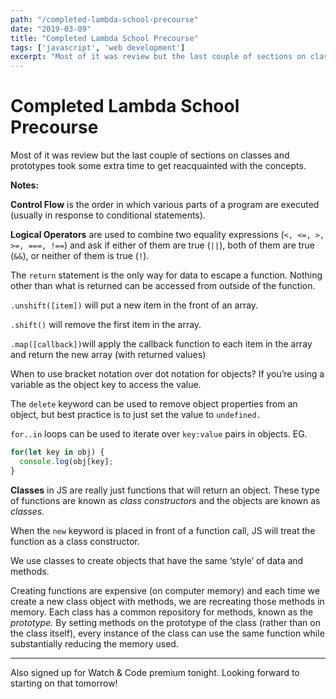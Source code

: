 ```yaml
---
path: "/completed-lambda-school-precourse"
date: "2019-03-09"
title: "Completed Lambda School Precourse"
tags: ['javascript', 'web development']
excerpt: "Most of it was review but the last couple of sections on classes and prototypes took some extra time to get reacquainted with the concepts."
---
```


# Completed Lambda School Precourse

Most of it was review but the last couple of sections on classes and prototypes took some extra time to get reacquainted with the concepts.

**Notes:**

**Control Flow** is the order in which various parts of a program are executed (usually in response to conditional statements).

**Logical Operators** are used to combine two equality expressions (`<, <=, >, >=, ===, !==`) and ask if either of them are true (`||`), both of them are true (`&&`), or neither of them is true (`!`).

The `return` statement is the only way for data to escape a function. Nothing other than what is returned can be accessed from outside of the function.

`.unshift([item])` will put a new item in the front of an array.

`.shift()` will remove the first item in the array.

`.map([callback])`will apply the callback function to each item in the array and return the new array (with returned values)

When to use bracket notation over dot notation for objects? If you&#8217;re using a variable as the object key to access the value.

The `delete` keyword can be used to remove object properties from an object, but best practice is to just set the value to `undefined.`

`for..in` loops can be used to iterate over `key:value` pairs in objects. EG. 
```javascript
for(let key in obj) {
  console.log(obj[key];
}
```
  
**Classes** in JS are really just functions that will return an object. These type of functions are known as _class constructors_ and the objects are known as _classes._ 

When the `new` keyword is placed in front of a function call, JS will treat the function as a class constructor.  
  
We use classes to create objects that have the same &#8216;style&#8217; of data and methods.

Creating functions are expensive (on computer memory) and each time we create a new class object with methods, we are recreating those methods in memory. Each class has a common repository for methods, known as the _prototype._ By setting methods on the prototype of the class (rather than on the class itself), every instance of the class can use the same function while substantially reducing the memory used.

--- 

Also signed up for Watch & Code premium tonight. Looking forward to starting on that tomorrow!

